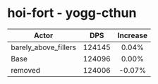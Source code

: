 # hoi-fort - yogg-cthun
| Actor | DPS | Increase |
|---|:---:|:---:|
|barely_above_fillers|124145|0.04%|
|Base|124096|0.00%|
|removed|124006|-0.07%|
